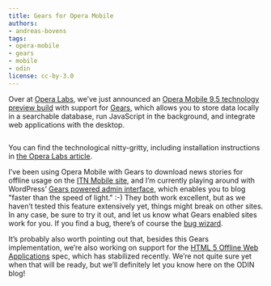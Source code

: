 ```yaml
---
title: Gears for Opera Mobile
authors:
- andreas-bovens
tags:
- opera-mobile
- gears
- mobile
- odin
license: cc-by-3.0
---
```


Over at [Opera Labs](http://labs.opera.com/news/2009/02/20/), we’ve just announced an [Opera Mobile 9.5 technology preview build](http://www.opera.com/mobile/download/) with support for [Gears](http://gears.google.com/), which allows you to store data locally in a searchable database, run JavaScript in the background, and integrate web applications with the desktop.

<figure block="figure">
	<img elem="media" src="{{ page.id }}/logo_153x43.gif" alt="">
</figure>

You can find the technological nitty-gritty, including installation instructions in [the Opera Labs article](http://labs.opera.com/news/2009/02/20/).

I’ve been using Opera Mobile with Gears to download news stories for offline usage on the [ITN Mobile site](http://m.itn.co.uk/), and I’m currently playing around with WordPress’ [Gears powered admin interface](http://en.blog.wordpress.com/2008/07/02/gears/), which enables you to blog "faster than the speed of light." :-) They both work excellent, but as we haven’t tested this feature extensively yet, things might break on other sites. In any case, be sure to try it out, and let us know what Gears enabled sites work for you. If you find a bug, there’s of course the [bug wizard](https://bugs.opera.com/wizard/).

It’s probably also worth pointing out that, besides this Gears implementation, we’re also working on support for the [HTML 5 Offline Web Applications](http://dev.w3.org/html5/spec/Overview.html#offline) spec, which has stabilized recently. We’re not quite sure yet when that will be ready, but we’ll definitely let you know here on the ODIN blog!
